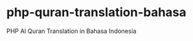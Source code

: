php-quran-translation-bahasa
============================

PHP Al Quran Translation in Bahasa Indonesia
